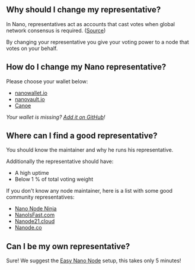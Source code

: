 ## Why should I change my representative?

In Nano, representatives act as accounts that cast votes when global network consensus is required. ([Source](https://nanowallet.io/))

By changing your representative you give your voting power to a node that votes on your behalf.

## How do I change my Nano representative?

Please choose your wallet below:

- [nanowallet.io](wallets/nanowalletio.md)
- [nanovault.io](wallets/nanovaultio.md)
- [Canoe](wallets/canoe.md)

_Your wallet is missing? [Add it on GitHub](https://github.com/nanotools/Change-Nano-Representative)!_

## Where can I find a good representative?

You should know the maintainer and why he runs his representative.

Additionally the representative should have:
- A high uptime
- Below 1 % of total voting weight

If you don't know any node maintainer, here is a list with some good community representatives:

- [Nano Node Ninja](https://nanonode.ninja/)
- [NanoIsFast.com](https://nanoisfast.com/decentralized-nano-representatives/)
- [Nanode21.cloud](https://nanode21.cloud/representatives.php)
- [Nanode.co](https://www.nanode.co/representatives)


## Can I be my own representative?

Sure! We suggest the [Easy Nano Node](https://nanotools.github.io/easy-nano-node/) setup, this takes only 5 minutes!
